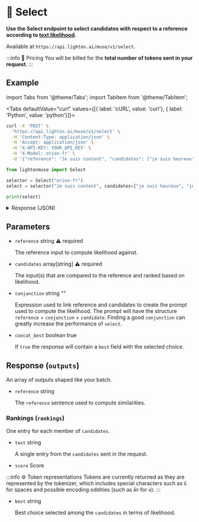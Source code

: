 ---
---

# 🔘 Select

**Use the Select endpoint to select candidates with respect to a reference according to [text likelihood](/home/concepts#likelihood).**

Available at `https://api.lighton.ai/muse/v1/select`.

:::info 💸️ Pricing
You will be billed for the **total number of tokens sent in your request**.
:::

## Example

import Tabs from '@theme/Tabs';
import TabItem from '@theme/TabItem';

<Tabs defaultValue="curl" values={[{ label: 'cURL', value: 'curl'}, { label: 'Python', value: 'python'}]}>

<TabItem value="curl">

```bash
curl -X 'POST' \
  'https://api.lighton.ai/muse/v1/select' \
  -H 'Content-Type: application/json' \
  -H 'Accept: application/json' \
  -H 'X-API-KEY: YOUR_API_KEY' \
  -H 'X-Model: orion-fr' \
  -d '{"reference": "Je suis content", "candidates": ["je suis heureux", "je suis triste"]}'
```

</TabItem>

<TabItem value="python">

```python
from lightonmuse import Select

selector = Select("orion-fr")
select = selector("Je suis content", candidates=["je suis heureux", "je suis triste"])

print(select)
```

</TabItem>

</Tabs>

<details>
<summary>Response (JSON)</summary>

```json
{
    "request_id": "1f19c4d1-47f2-4c96-a8d2-314e6ed3a341",
    "outputs": [
        [
            {
                "reference": "Je suis content",
                "rankings": [
                    {
                        "text": "je suis heureux",
                        "score": {
                            "logprob": -16.361328125,
                            "normalized_logprob": -5.453776041666667,
                            "token_logprobs": [
                                { " je": -10.3984375 },
                                { " suis": -1.638671875 },
                                { " heureux": -4.32421875 }
                            ]
                        }
                    },
                    {
                        "text": "je suis triste",
                        "score": {
                            "logprob": -20.466796875,
                            "normalized_logprob": -6.822265625,
                            "token_logprobs": [
                                { " je": -10.3984375 },
                                { " suis": -1.638671875 },
                                { " triste": -8.4296875 }
                            ]
                        }
                    }
                ],
                "best": "je suis heureux",
                "execution_metadata": {
                    "cost": {
                        "tokens_used": 10,
                        "tokens_input": 10,
                        "tokens_generated": 0,
                        "cost_type": "orion-fr@default",
                        "batch_size": 2
                    },
                    "finish_reason": "length"
                }
            }
        ]
    ],
    "costs": {
        "orion-fr@default": {
            "total_tokens_used": 10,
            "total_tokens_input": 10,
            "total_tokens_generated": 0,
            "batch_size": 2
        }
    }
}
```

</details>

## Parameters

-   `reference` <span class="param-types">string</span> <span class="param-warning">⚠️ required</span>

    The reference input to compute likelihood against.

-   `candidates` <span class="param-types">array[string]</span> <span class="param-warning">⚠️ required</span>

    The input(s) that are compared to the reference and ranked based on likelihood.

-   `conjunction` <span class="param-types">string</span> <span class="param-optional">""</span>

    Expression used to link reference and candidates to create the prompt used to compute the likelihood. The prompt will have the structure `reference` + `conjunction` + `candidate`. Finding a good `conjunction` can greatly increase the performance of `select`.

-   `concat_best` <span class="param-types">boolean</span> <span class="param-optional">true</span>

    If `true` the response will contain a `best` field with the selected choice.

## Response (`outputs`)

An array of outputs shaped like your batch.

-   `reference` <span class="param-types">string</span>

    The `reference` sentence used to compute similarities.

### Rankings (`rankings`)

One entry for each member of `candidates`.

-   `text` <span class="param-types">string</span>

    A single entry from the `candidates` sent in the request.

-   `score` <span class="param-types">Score</span>

    <!-- TODO -->

:::info ⚙️ Token representations
Tokens are currently returned as they are represented by the tokenizer, which includes special characters such as `Ġ`
for spaces and possible encoding oddities (such as `Ã©` for `é`).
:::

-   `best` <span class="param-types">string</span>

    Best choice selected among the `candidates` in terms of likelihood.
